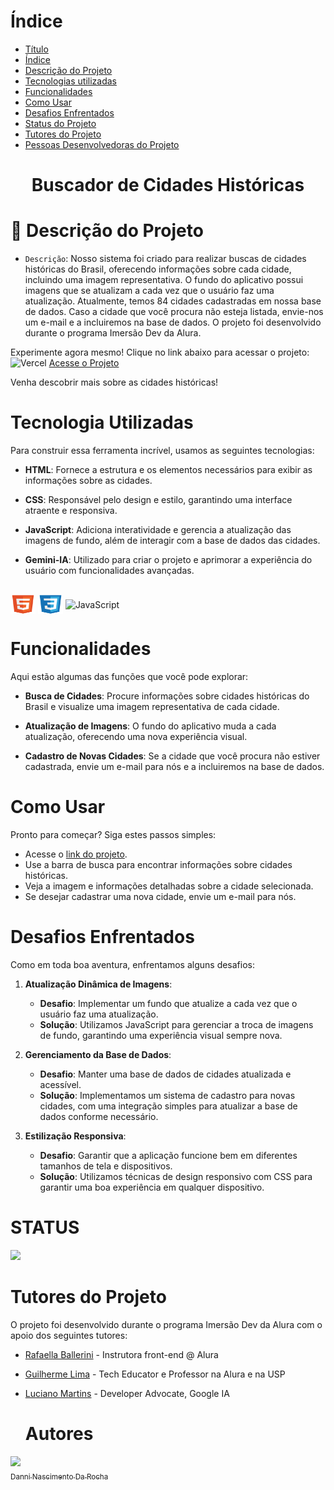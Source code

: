 # Índice

* [Título](#buscador-de-cidades-historicas)
* [Índice](#índice)
* [Descrição do Projeto](#hammer-descrição-do-projeto)
* [Tecnologias utilizadas](#tecnologias-utilizadas)
* [Funcionalidades](#funcionalidades)
* [Como Usar](#como-usar)
* [Desafios Enfrentados](#desafios-enfrentados)
* [Status do Projeto](#status-do-projeto)
* [Tutores do Projeto](#tutores-do-projeto)
* [Pessoas Desenvolvedoras do Projeto](#autores)

<h1 align="center"> Buscador de Cidades Históricas </h1>

# :hammer: Descrição do Projeto

- `Descrição`: Nosso sistema foi criado para realizar buscas de cidades históricas do Brasil, oferecendo informações sobre cada cidade, incluindo uma imagem representativa. O fundo do aplicativo possui imagens que se atualizam a cada vez que o usuário faz uma atualização. Atualmente, temos 84 cidades cadastradas em nossa base de dados. Caso a cidade que você procura não esteja listada, envie-nos um e-mail e a incluiremos na base de dados. O projeto foi desenvolvido durante o programa Imersão Dev da Alura.

Experimente agora mesmo! Clique no link abaixo para acessar o projeto:
![Vercel](https://img.shields.io/badge/vercel-%23000000.svg?style=for-the-badge&logo=vercel&logoColor=white) [Acesse o Projeto](https://cidades-historicas-drab.vercel.app)

Venha descobrir mais sobre as cidades históricas!

##
# Tecnologia Utilizadas

Para construir essa ferramenta incrível, usamos as seguintes tecnologias:

- **HTML**: Fornece a estrutura e os elementos necessários para exibir as informações sobre as cidades.
  
- **CSS**: Responsável pelo design e estilo, garantindo uma interface atraente e responsiva.
  
- **JavaScript**: Adiciona interatividade e gerencia a atualização das imagens de fundo, além de interagir com a base de dados das cidades.

- **Gemini-IA**: Utilizado para criar o projeto e aprimorar a experiência do usuário com funcionalidades avançadas.

<div style="display: inline_block"><br>
  <img align="center" alt="HTML" height="30" width="40" src="https://raw.githubusercontent.com/devicons/devicon/master/icons/html5/html5-original.svg">
  <img align="center" alt="CSS" height="30" width="40" src="https://raw.githubusercontent.com/devicons/devicon/master/icons/css3/css3-original.svg">
  <img align="center" alt="JavaScript" height="30" width="80" src="https://img.shields.io/badge/JavaScript-323330?style=for-the-badge&logo=javascript&logoColor=F7DF1E">
</div>

##
# Funcionalidades

Aqui estão algumas das funções que você pode explorar:

- **Busca de Cidades**: Procure informações sobre cidades históricas do Brasil e visualize uma imagem representativa de cada cidade.
  
- **Atualização de Imagens**: O fundo do aplicativo muda a cada atualização, oferecendo uma nova experiência visual.
  
- **Cadastro de Novas Cidades**: Se a cidade que você procura não estiver cadastrada, envie um e-mail para nós e a incluiremos na base de dados.

##
# Como Usar

Pronto para começar? Siga estes passos simples:

- Acesse o [link do projeto](https://cidades-historicas-drab.vercel.app).
- Use a barra de busca para encontrar informações sobre cidades históricas.
- Veja a imagem e informações detalhadas sobre a cidade selecionada.
- Se desejar cadastrar uma nova cidade, envie um e-mail para nós.

##
# Desafios Enfrentados

Como em toda boa aventura, enfrentamos alguns desafios:

1. **Atualização Dinâmica de Imagens**:  
   - **Desafio**: Implementar um fundo que atualize a cada vez que o usuário faz uma atualização.
   - **Solução**: Utilizamos JavaScript para gerenciar a troca de imagens de fundo, garantindo uma experiência visual sempre nova.

2. **Gerenciamento da Base de Dados**:  
   - **Desafio**: Manter uma base de dados de cidades atualizada e acessível.
   - **Solução**: Implementamos um sistema de cadastro para novas cidades, com uma integração simples para atualizar a base de dados conforme necessário.

3. **Estilização Responsiva**:  
   - **Desafio**: Garantir que a aplicação funcione bem em diferentes tamanhos de tela e dispositivos.
   - **Solução**: Utilizamos técnicas de design responsivo com CSS para garantir uma boa experiência em qualquer dispositivo.

# STATUS
<img src="http://img.shields.io/static/v1?label=STATUS&message=CONCLUIDO&color=GREEN&style=for-the-badge"/>

# Tutores do Projeto

O projeto foi desenvolvido durante o programa Imersão Dev da Alura com o apoio dos seguintes tutores:

- [Rafaella Ballerini](https://github.com/rafaellaballerini) - Instrutora front-end @ Alura
- [Guilherme Lima](https://github.com/guilherme-lima) - Tech Educator e Professor na Alura e na USP
- [Luciano Martins](https://github.com/luciano-martins) - Developer Advocate, Google IA

  # Autores

[<img loading="lazy" src="https://avatars.githubusercontent.com/u/124941926?v=4" width=115><br><sub>Danni Nascimento Da Rocha</sub>](https://github.com/DanniNascimento)

##

